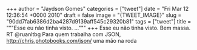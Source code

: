 
+++
author = "Jaydson Gomes"
categories = ["tweet"]
date = "Fri Mar 12 12:36:54 +0000 2010"
draft = false
image = "{TWEET_IMAGE}"
slug = "90dd7fab6386d2ba4287d9139aff545c29320b81"
tags = ["tweet"]
title = """Esse eu não tinha visto. ..."""
+++
Esse eu não tinha visto. Bem massa. RT @ruanltbg Para quem trabalha com JSON, http://chris.photobooks.com/json/  uma mão na roda
